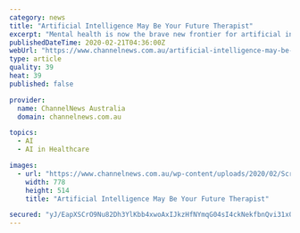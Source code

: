 ```yaml
---
category: news
title: "Artificial Intelligence May Be Your Future Therapist"
excerpt: "Mental health is now the brave new frontier for artificial intelligence (AI) as the technology is becoming more prevalent ... Clearly then, AI has huge potential to reshape and redefine mental-health care in powerful and meaningful ways – if people are happy to reach out for help. If you or someone you know is experiencing difficulties ..."
publishedDateTime: 2020-02-21T04:36:00Z
webUrl: "https://www.channelnews.com.au/artificial-intelligence-may-be-your-future-therapist/"
type: article
quality: 39
heat: 39
published: false

provider:
  name: ChannelNews Australia
  domain: channelnews.com.au

topics:
  - AI
  - AI in Healthcare

images:
  - url: "https://www.channelnews.com.au/wp-content/uploads/2020/02/Screen-Shot-2020-02-21-at-3.26.43-pm.png"
    width: 778
    height: 514
    title: "Artificial Intelligence May Be Your Future Therapist"

secured: "yJ/EapXSCrO9Nu82Dh3YlKbb4xwoAxIJkzHfNYmqG04sI4ckNekfbnQvi31x0e0RUgC5ZpqOhpg7Mp9BXxLin2sDLmZuNtjOG0XLlPxxvBbc9EkEoFOTwwEnGyTXiV/B0MYWCm1ijfNtbyA29chFQ+Y2vtT40GVn6wMJGSzn7hgSCbC4jdKw+4A+VLb0jMEhZO7OlibEZiHOItmlHgwyg81HoNxe3Sdk+44XcGnykKSEAUnTMQNVJtAsFkfWRTVShCENr2MBQspJ+0DoMyC3QVEgXNToGSyYGWEMa6wUgRY/5nOIvEDrvsMsWUkuIsGa;s9//OeNxkB041JGXPddW3Q=="
---
```


